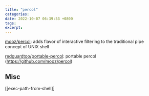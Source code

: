 ```yaml
---
title: "percol"
categories: 
date: 2022-10-07 06:39:53 +0800
tags: 
excerpt: 
---
```


[mooz/percol](https://github.com/mooz/percol): adds flavor of interactive filtering to the traditional pipe concept of UNIX shell



[redguardtoo/portable-percol](https://github.com/redguardtoo/portable-percol): portable percol (https://github.com/mooz/percol)





## Misc


[[exec-path-from-shell]]



